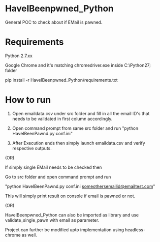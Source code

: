 # HaveIBeenpwned_Python
General POC to check about if EMail is pawned.

# Requirements
Python 2.7.xx

Google Chrome and it's matching chromedriver.exe inside C:\Python27; folder

pip install -r HaveIBeenpwned_Python/requirements.txt

# How to run
1. Open emaildata.csv under src folder and fill in all the email ID's that needs to be validated in first column accordingly.

2. Open command prompt from same src folder and run "python HaveIBeenPawnd.py conf.ini" 

3. After Execution ends then simply launch emaildata.csv and verify respective outputs.

(OR)

If simply single EMail needs to be checked then

Go to src folder and open command prompt and run

"python HaveIBeenPawnd.py conf.ini someothersemailid@emailtest.com"

This will simply print result on console if email is pawned or not.

(OR)

HaveIBeenpwned_Python can also be imported as library and use validate_single_pawn with email as parameter. 

Project can further be modified upto implementation using headless-chrome as well.
